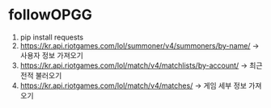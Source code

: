 # followOPGG

1. pip install requests
2. https://kr.api.riotgames.com/lol/summoner/v4/summoners/by-name/
-> 사용자 정보 가져오기
3. https://kr.api.riotgames.com/lol/match/v4/matchlists/by-account/
-> 최근 전적 불러오기
4. https://kr.api.riotgames.com/lol/match/v4/matches/
-> 게임 세부 정보 가져오기

